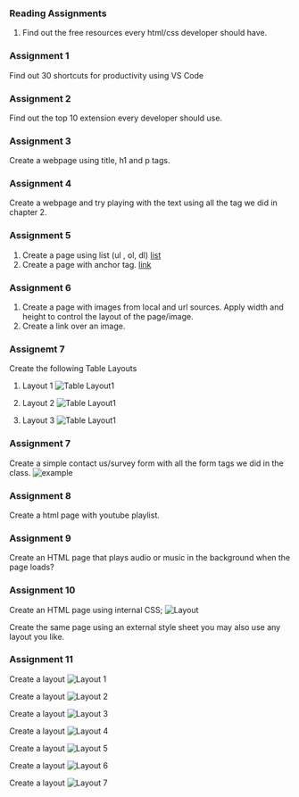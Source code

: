 ### Reading Assignments

1. Find out the free resources every html/css developer should have.

### Assignment 1

Find out 30 shortcuts for productivity using VS Code

### Assignment 2

Find out the top 10 extension every developer should use.

### Assignment 3

Create a webpage using title, h1 and p tags.

### Assignment 4

Create a webpage and try playing with the text using all the tag we did in chapter 2.

### Assignment 5

1. Create a page using list (ul , ol, dl) [list](https://www.w3schools.com/html/html_lists.asp)
2. Create a page with anchor tag. [link](https://www.w3schools.com/html/html_links.asp)


### Assignment 6

1. Create a page with images from local and url sources. Apply width and height to control the layout of the page/image.
2. Create a link over an image.

### Assignemt 7
Create the following Table Layouts

1.  Layout 1
![Table Layout1](/assets/tables_layout/Layout_1.png)

2.  Layout 2
![Table Layout1](/assets/tables_layout/Layout_2.png)

3.  Layout 3
![Table Layout1](/assets/tables_layout/Layout_3.png)

### Assignment 7

Create a simple contact us/survey form with all the form tags we did in the class.
![example](/assets/form/form_layout_01.png)

### Assignment 8

Create a html page with youtube playlist.

### Assignment 9

Create an HTML page that plays audio or music in the background when the page loads?

### Assignment 10

Create an HTML page using internal CSS;
![Layout](/assets/css-layout.png)

Create the same page using an external style sheet you may also use any layout you like.

### Assignment 11

Create a layout
![Layout 1](/assets/layouts/Invitation.JPG)

Create a layout
![Layout 2](/assets/layouts/Landing-Page.JPG)

Create a layout
![Layout 3](/assets/layouts/Layout-1.JPG)

Create a layout
![Layout 4](/assets/layouts/Layout-2.JPG)

Create a layout
![Layout 5](/assets/layouts/Layout-3.JPG)

Create a layout
![Layout 6](/assets/layouts/Layout-4.JPG)

Create a layout
![Layout 7](/assets/layouts/Layout-5.JPG)